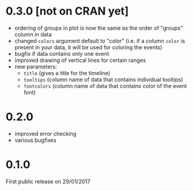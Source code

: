 # 0.3.0 [not on CRAN yet]

- ordering of groups in plot is now the same as the order of "groups" column in data
- changed `colors` argument default to "color" (i.e. if a column `color` is present in your data, it will be used for coloring the events)
- bugfix if data contains only one event
- improved drawing of vertical lines for certain ranges
- new parameters: 
    + `title` (gives a title for the timeline)
    + `tooltips` (column name of data that contains individual tooltips)
    + `fontcolors` (column name of data that contains color of the event font)

# 0.2.0
- improved error checking
- various bugfixes

# 0.1.0

First public release on 29/01/2017

